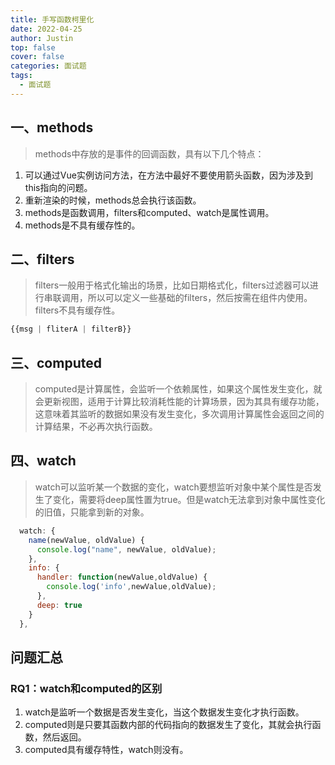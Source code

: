 ```yaml
---
title: 手写函数柯里化
date: 2022-04-25
author: Justin
top: false
cover: false
categories: 面试题
tags:
  - 面试题
---
```


## 一、methods
> methods中存放的是事件的回调函数，具有以下几个特点：

1. 可以通过Vue实例访问方法，在方法中最好不要使用箭头函数，因为涉及到this指向的问题。
2. 重新渲染的时候，methods总会执行该函数。
3. methods是函数调用，filters和computed、watch是属性调用。
4. methods是不具有缓存性的。

## 二、filters
> filters一般用于格式化输出的场景，比如日期格式化，filters过滤器可以进行串联调用，所以可以定义一些基础的filters，然后按需在组件内使用。filters不具有缓存性。

```js
{{msg | fliterA | filterB}}
```

## 三、computed
> computed是计算属性，会监听一个依赖属性，如果这个属性发生变化，就会更新视图，适用于计算比较消耗性能的计算场景，因为其具有缓存功能，这意味着其监听的数据如果没有发生变化，多次调用计算属性会返回之间的计算结果，不必再次执行函数。

## 四、watch
> watch可以监听某一个数据的变化，watch要想监听对象中某个属性是否发生了变化，需要将deep属性置为true。但是watch无法拿到对象中属性变化的旧值，只能拿到新的对象。

```js
  watch: {
    name(newValue, oldValue) {
      console.log("name", newValue, oldValue);
    },
    info: {
      handler: function(newValue,oldValue) {
        console.log('info',newValue,oldValue);
      },
      deep: true
    }
  },
 ```
 
 ## 问题汇总
 ### RQ1：watch和computed的区别
 1. watch是监听一个数据是否发生变化，当这个数据发生变化才执行函数。
 2. computed则是只要其函数内部的代码指向的数据发生了变化，其就会执行函数，然后返回。
 3. computed具有缓存特性，watch则没有。
 
 
 